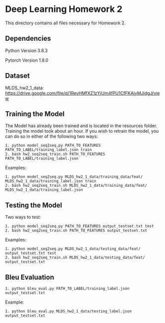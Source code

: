 # Deep Learning Homework 2

This directory contains all files necessary for Homework 2.

## Dependencies
Python Version 3.8.3

Pytorch Version 1.8.0

## Dataset
MLDS_hw2_1_data: https://drive.google.com/file/d/1RevHMfXZ1zYjUm4fPU1CfFKAjyMJjdgJ/view

## Training the Model
The Model has already been trained and is located in the resources folder. Training the model took about an hour. If you wish to retrain the model, you can do so in either of the following two ways:
```
1. python model_seq2seq.py PATH_TO_FEATURES PATH_TO_LABEL/training_label.json train
2. bash hw2_seq2seq_train.sh PATH_TO_FEATURES PATH_TO_LABEL/training_label.json
```

Examples:
```
1. python model_seq2seq.py MLDS_hw2_1_data/training_data/feat/ MLDS_hw2_1_data/training_label.json train
2. bash hw2_seq2seq_train.sh MLDS_hw2_1_data/training_data/feat/ MLDS_hw2_1_data/training_label.json
```

## Testing the Model
Two ways to test:
```
1. python model_seq2seq.py PATH_TO_FEATURES output_testset.txt test
2. bash hw2_seq2seq_train.sh PATH_TO_FEATURES output_testset.txt
```

Examples:
```
1. python model_seq2seq.py MLDS_hw2_1_data/testing_data/feat/ output_testset.txt test
2. bash hw2_seq2seq_train.sh MLDS_hw2_1_data/testing_data/feat/ output_testset.txt
```

## Bleu Evaluation
```
1. python bleu_eval.py PATH_TO_LABEL/training_label.json output_testset.txt
```

Example:
```
1. python bleu_eval.py MLDS_hw2_1_data/testing_label.json output_testset.txt
```